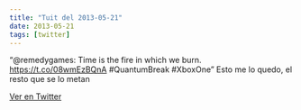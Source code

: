 ```yaml
---
title: "Tuit del 2013-05-21"
date: 2013-05-21
tags: [twitter]
---
```


“@remedygames: Time is the fire in which we burn. https://t.co/08wmEzBQnA #QuantumBreak #XboxOne” Esto me lo quedo, el resto que se lo metan



[Ver en Twitter](https://twitter.com/i/web/status/336926642767269888)
